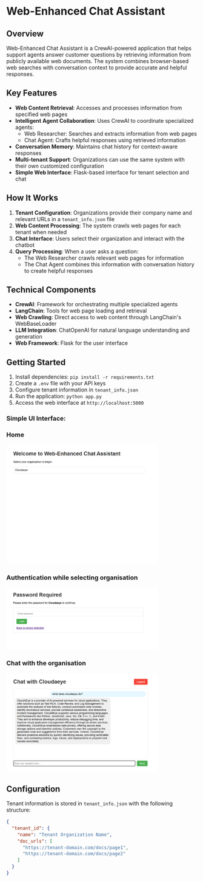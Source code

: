 # Web-Enhanced Chat Assistant

## Overview

Web-Enhanced Chat Assistant is a CrewAI-powered application that helps support agents answer customer questions by retrieving information from publicly available web documents. The system combines browser-based web searches with conversation context to provide accurate and helpful responses.

## Key Features

- **Web Content Retrieval**: Accesses and processes information from specified web pages
- **Intelligent Agent Collaboration**: Uses CrewAI to coordinate specialized agents:
  - Web Researcher: Searches and extracts information from web pages
  - Chat Agent: Crafts helpful responses using retrieved information
- **Conversation Memory**: Maintains chat history for context-aware responses
- **Multi-tenant Support**: Organizations can use the same system with their own customized configuration
- **Simple Web Interface**: Flask-based interface for tenant selection and chat


## How It Works

1. **Tenant Configuration**: Organizations provide their company name and relevant URLs in a `tenant_info.json` file
2. **Web Content Processing**: The system crawls web pages for each tenant when needed
3. **Chat Interface**: Users select their organization and interact with the chatbot
4. **Query Processing**: When a user asks a question:
   - The Web Researcher crawls relevant web pages for information
   - The Chat Agent combines this information with conversation history to create helpful responses

## Technical Components

- **CrewAI**: Framework for orchestrating multiple specialized agents
- **LangChain**: Tools for web page loading and retrieval
- **Web Crawling**: Direct access to web content through LangChain's WebBaseLoader
- **LLM Integration**: ChatOpenAI for natural language understanding and generation
- **Web Framework**: Flask for the user interface

## Getting Started

1. Install dependencies: `pip install -r requirements.txt`
2. Create a `.env` file with your API keys
3. Configure tenant information in `tenant_info.json`
4. Run the application: `python app.py`
5. Access the web interface at `http://localhost:5000`

### Simple UI Interface:
### Home 
<img src="img_2.png" alt="Home Screen" width="400"/>

### Authentication while selecting organisation
<img src="img_1.png" alt="Authentication Screen" width="400"/>

### Chat with the organisation 
<img src="img.png" alt="Chat Interface" width="400"/>

## Configuration

Tenant information is stored in `tenant_info.json` with the following structure:

```json
{
  "tenant_id": {
    "name": "Tenant Organization Name",
    "doc_urls": [
      "https://tenant-domain.com/docs/page1",
      "https://tenant-domain.com/docs/page2"
    ]
  }
}